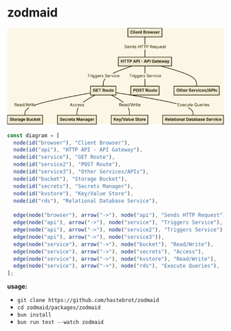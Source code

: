 # zodmaid

![zodmaid example](./guides/images/zodmaid-nitric-http-requests.png)

```ts
const diagram = [
  node(id("browser"), "Client Browser"),
  node(id("api"), "HTTP API - API Gateway"),
  node(id("service"), "GET Route"),
  node(id("service2"), "POST Route"),
  node(id("service3"), "Other Services/APIs"),
  node(id("bucket"), "Storage Bucket"),
  node(id("secrets"), "Secrets Manager"),
  node(id("kvstore"), "Key/Value Store"),
  node(id("rds"), "Relational Database Service"),

  edge(node("browser"), arrow("->"), node("api"), "Sends HTTP Request"),
  edge(node("api"), arrow("->"), node("service"), "Triggers Service"),
  edge(node("api"), arrow("->"), node("service2"), "Triggers Service"),
  edge(node("api"), arrow("->"), node("service3")),
  edge(node("service"), arrow("->"), node("bucket"), "Read/Write"),
  edge(node("service"), arrow("->"), node("secrets"), "Access"),
  edge(node("service"), arrow("->"), node("kvstore"), "Read/Write"),
  edge(node("service"), arrow("->"), node("rds"), "Execute Queries"),
];
```

**usage:**

- `git clone https://github.com/hastebrot/zodmaid`
- `cd zodmaid/packages/zodmaid`
- `bun install`
- `bun run test --watch zodmaid`
